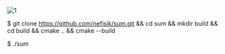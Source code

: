![1](https://user-images.githubusercontent.com/43620307/123252963-8c3fce80-d4f5-11eb-868e-285692c3547a.png)

$ git clone https://github.com/nefisik/sum.git && cd sum && mkdir build && cd build && cmake .. && cmake --build

$ ./sum
